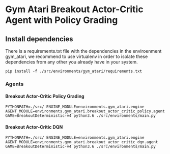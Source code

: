 Gym Atari Breakout Actor-Critic Agent with Policy Grading
===

## Install dependencies

There is a requirements.txt file with the dependencies in the enviroenment gym_atari, we recommend to use virtualenv in order to isolate these dependencies from any other you already have in your system.

```
pip install -f ./src/environments/gym_atari/requirements.txt
```

### Agents

#### Breakout Actor-Critic Policy Grading

```
PYTHONPATH=./src/ ENGINE_MODULE=environments.gym_atari.engine AGENT_MODULE=environments.gym_atari.breakout_actor_critic_policy.agent GAME=BreakoutDeterministic-v4 python3.6 ./src/environments/main.py
```

#### Breakout Actor-Critic DQN

```
PYTHONPATH=./src/ ENGINE_MODULE=environments.gym_atari.engine AGENT_MODULE=environments.gym_atari.breakout_actor_critic_dqn.agent GAME=BreakoutDeterministic-v4 python3.6 ./src/environments/main.py
```
